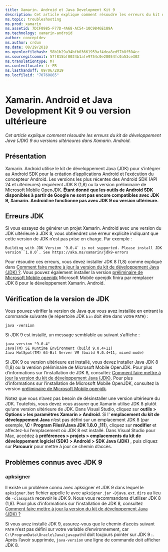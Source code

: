 ```yaml
---
title: Xamarin. Android et Java Development Kit 9
description: Cet article explique comment résoudre les erreurs du kit de développement Java (JDK) 9 ou versions ultérieures dans Xamarin. Android.
ms.topic: troubleshooting
ms.prod: xamarin
ms.assetid: 7DCF0985-F77D-4A68-AC54-10C9846E189A
ms.technology: xamarin-android
author: conceptdev
ms.author: crdun
ms.date: 08/29/2018
ms.openlocfilehash: 58b1b29a34bfb03661959af4dea8ed57b8f504cc
ms.sourcegitcommit: 57f815bf0024b1afe9754c0e28054fc0a53ce302
ms.translationtype: MT
ms.contentlocale: fr-FR
ms.lasthandoff: 09/06/2019
ms.locfileid: "70760865"
---
```

# <a name="xamarinandroid-and-java-development-kit-9-or-later"></a>Xamarin. Android et Java Development Kit 9 ou version ultérieure

_Cet article explique comment résoudre les erreurs du kit de développement Java (JDK) 9 ou versions ultérieures dans Xamarin. Android._

## <a name="overview"></a>Présentation

Xamarin. Android utilise le kit de développement Java (JDK) pour s’intégrer au Android SDK pour la création d’applications Android et l’exécution du concepteur Android. Les versions les plus récentes des Android SDK (API 24 et ultérieures) requièrent JDK 8 (1,8) ou la version préliminaire de Microsoft Mobile OpenJDK. **Étant donné que les outils de Android SDK disponibles à partir de Google ne sont pas encore compatibles avec JDK 9, Xamarin. Android ne fonctionne pas avec JDK 9 ou version ultérieure.**

## <a name="jdk-errors"></a>Erreurs JDK

Si vous essayez de générer un projet Xamarin. Android avec une version du JDK ultérieure à JDK 8, vous obtiendrez une erreur explicite indiquant que cette version de JDK n’est pas prise en charge. Par exemple :

```shell
Building with JDK Version `9.0.4` is not supported. Please install JDK version `1.8.0`. See https://aka.ms/xamarin/jdk9-errors
```

Pour résoudre ces erreurs, vous devez installer JDK 8 (1,8) comme expliqué dans [Comment faire mettre à jour la version du kit de développement Java (JDK) ?](~/android/troubleshooting/questions/update-jdk.md).
Vous pouvez également installer la version [préliminaire de Microsoft Mobile openjdk](~/android/get-started/installation/openjdk.md) Microsoft Mobile openjdk finira par remplacer JDK 8 pour le développement Xamarin. Android.

## <a name="checking-the-jdk-version"></a>Vérification de la version de JDK

Vous pouvez vérifier la version de Java que vous avez installée en entrant la commande suivante (le répertoire JDK `bin` doit être dans votre `PATH`) :

```shell
java -version
```

Si JDK 9 est installé, un message semblable au suivant s’affiche :

```shell
java version "9.0.4"
Java(TM) SE Runtime Environment (build 9.0.4+11)
Java HotSpot(TM) 64-Bit Server VM (build 9.0.4+11, mixed mode)
```

Si JDK 9 ou version ultérieure est installé, vous devez installer Java JDK 8 (1,8) ou la version préliminaire de Microsoft Mobile OpenJDK. Pour plus d’informations sur l’installation de JDK 8, consultez [Comment faire mettre à jour la version du kit de développement Java (JDK)](~/android/troubleshooting/questions/update-jdk.md). Pour plus d’informations sur l’installation de Microsoft Mobile OpenJDK, consultez la version [préliminaire de Microsoft Mobile openjdk](~/android/get-started/installation/openjdk.md).

Notez que vous n’avez pas besoin de désinstaller une version ultérieure du JDK. Toutefois, vous devez vous assurer que Xamarin utilise JDK 8 plutôt qu’une version ultérieure de JDK. Dans Visual Studio, cliquez sur **outils > Options > les paramètres Xamarin > Android**. Si l' **emplacement du kit de développement Java** n’est pas défini sur un emplacement JDK 8 (par exemple, **\\C : Program Files\\\\Java JDK 1.8.0 _111**), cliquez sur **modifier** et affectez-lui l’emplacement où JDK 8 est installé. Dans Visual Studio pour Mac, accédez à **préférences > projets > emplacements du kit de développement logiciel (SDK) > Android > SDK Java (JDK)** , puis cliquez sur **Parcourir** pour mettre à jour ce chemin d’accès.

## <a name="known-issues-with-jdk-9"></a>Problèmes connus avec JDK 9

### <a name="apksigner"></a>apksigner

Il existe un problème connu avec apksigner et JDK 9 dans lequel le `apksigner.bat` fichier appelle le avec `apksigner.jar` `-Djava.ext.dirs` au lieu de `-classpath` recevoir le JDK 9. Nous vous recommandons d’utiliser JDK 8 (1,8). Pour plus d’informations sur l’installation de JDK 8, consultez [Comment faire mettre à jour la version du kit de développement Java (JDK) ?](~/android/troubleshooting/questions/update-jdk.md)

Si vous avez installé JDK 9, assurez-vous que le chemin d’accès suivant `PATH` n’est pas défini sur votre variable d’environnement, car `C:\ProgramData\Oracle\Java\javapath`il doit toujours pointer sur JDK 9 :. Après l’avoir supprimée, `java-version` une ligne de commande doit afficher JDK 8.
